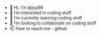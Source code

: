 - 👋 Hi, I’m @jvp98
- 👀 I’m interested in coding stuff
- 🌱 I’m currently learning coding stuff
- 💞️ I’m looking to collaborate on coding stuff
- 📫 How to reach me - github

<!---
jvp98/jvp98 is a ✨ special ✨ repository because its `README.md` (this file) appears on your GitHub profile.
You can click the Preview link to take a look at your changes.
--->
